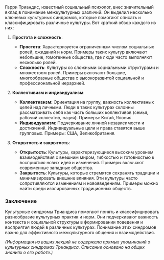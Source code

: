 Гарри Триандис, известный социальный психолог, внес значительный вклад в понимание межкультурных различий. Он выделил несколько ключевых культурных синдромов, которые помогают описать и классифицировать различные культуры. Вот краткий обзор каждого из них:

1. **Простота и сложность**:
    
    - **Простота**: Характеризуется ограниченным числом социальных ролей, ожиданий и норм. Примеры таких культур включают небольшие, гомогенные общества, где люди часто выполняют несколько ролей.
    - **Сложность**: Культуры со сложными социальными структурами и множеством ролей. Примеры включают большие, многообразные общества с высокоразвитой социальной и профессиональной иерархией.
2. **Коллективизм и индивидуализм**:
    
    - **Коллективизм**: Ориентация на группу, важность коллективных целей над личными. Люди в таких культурах склонны рассматривать себя как часть больших коллективов (семья, рабочий коллектив, нация). Примеры: Китай, Япония.
    - **Индивидуализм**: Подчеркивание личной независимости и достижений. Индивидуальные цели и права ставятся выше групповых. Примеры: США, Великобритания.
3. **Открытость и закрытость**:
    
    - **Открытость**: Культуры, характеризующиеся высоким уровнем взаимодействия с внешним миром, гибкостью и готовностью к восприятию новых идей и изменений. Примеры включают современные западные общества.
    - **Закрытость**: Культуры, которые стремятся сохранять традиции и минимизировать внешние влияния. Эти культуры часто сопротивляются изменениям и нововведениям. Примеры можно найти среди изолированных традиционных обществ.

### Заключение

Культурные синдромы Триандиса помогают понять и классифицировать разнообразие культурных практик и норм. Они подчеркивают важность контекста и социальной структуры в формировании поведения и восприятия людей в различных культурах. Понимание этих синдромов важно для эффективного межкультурного общения и взаимодействия.

_(Информация из ваших лекций не содержала прямых упоминаний о культурных синдромах Триандиса. Описание основано на общих знаниях о его работе.)_